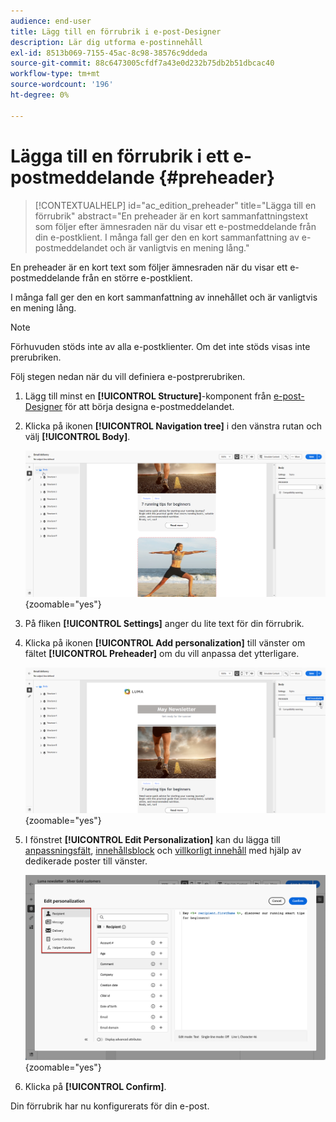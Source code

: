 ```yaml
---
audience: end-user
title: Lägg till en förrubrik i e-post-Designer
description: Lär dig utforma e-postinnehåll
exl-id: 8513b069-7155-45ac-8c98-38576c9ddeda
source-git-commit: 88c6473005cfdf7a43e0d232b75db2b51dbcac40
workflow-type: tm+mt
source-wordcount: '196'
ht-degree: 0%

---
```


# Lägga till en förrubrik i ett e-postmeddelande {#preheader}

>[!CONTEXTUALHELP]
>id="ac_edition_preheader"
>title="Lägga till en förrubrik"
>abstract="En preheader är en kort sammanfattningstext som följer efter ämnesraden när du visar ett e-postmeddelande från din e-postklient. I många fall ger den en kort sammanfattning av e-postmeddelandet och är vanligtvis en mening lång."

En preheader är en kort text som följer ämnesraden när du visar ett e-postmeddelande från en större e-postklient.

I många fall ger den en kort sammanfattning av innehållet och är vanligtvis en mening lång.

>[!NOTE]
>
>Förhuvuden stöds inte av alla e-postklienter. Om det inte stöds visas inte prerubriken.

Följ stegen nedan när du vill definiera e-postprerubriken.

1. Lägg till minst en **[!UICONTROL Structure]**-komponent från [e-post-Designer](create-email-content.md) för att börja designa e-postmeddelandet.

1. Klicka på ikonen **[!UICONTROL Navigation tree]** i den vänstra rutan och välj **[!UICONTROL Body]**.

   ![](assets/preheader_body.png){zoomable="yes"}

1. På fliken **[!UICONTROL Settings]** anger du lite text för din förrubrik.

1. Klicka på ikonen **[!UICONTROL Add personalization]** till vänster om fältet **[!UICONTROL Preheader]** om du vill anpassa det ytterligare.

   ![](assets/preheader_body_settings.png){zoomable="yes"}

1. I fönstret **[!UICONTROL Edit Personalization]** kan du lägga till [anpassningsfält](../personalization/personalize.md), [innehållsblock](../personalization/content-blocks.md) och [villkorligt innehåll](../personalization/conditions.md) med hjälp av dedikerade poster till vänster.

   ![](assets/preheader_body_personalization.png){zoomable="yes"}

1. Klicka på **[!UICONTROL Confirm]**.

Din förrubrik har nu konfigurerats för din e-post.
